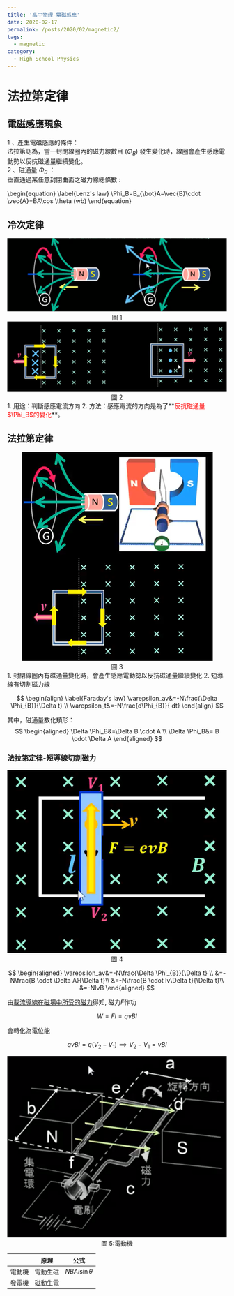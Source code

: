 ```yaml
---
title: '高中物理-電磁感應'
date: 2020-02-17
permalink: /posts/2020/02/magnetic2/
tags:
  - magnetic
category:
  - High School Physics
---
```


# 法拉第定律
## 電磁感應現象

1 、產生電磁感應的條件：  
法拉第認為，當一封閉線圈內的磁力線數目 ($\Phi_B$) 發生變化時，線圈會產生感應電  
動勢以反抗磁通量繼續變化。  
2 、磁通量 $\Phi_B$ ：  
垂直通過某任意封閉曲面之磁力線總條數 :

\begin{equation}
\label{Lenz's law}
\Phi_B=B_{\bot}A=\vec{B}\cdot \vec{A}=BA\cos \theta  (wb)
\end{equation}
  


## 冷次定律
<div style="text-align:center" id="image1"><img src="/images/high_school_physics/magnetic_2_1.PNG" /><br>圖 1</div>
<div style="text-align:center" id="image2"><img src="/images/high_school_physics/magnetic_2_2.PNG" /><br>圖 2</div>
1. 用途：判斷感應電流方向  
2. 方法：感應電流的方向是為了**<span style="color:red">反抗磁通量$\Phi_B$的變化</span>**。


## 法拉第定律  
<div style="text-align:center" id="image3"><img src="/images/high_school_physics/magnetic_2_3.PNG" /><br>圖 3</div>
1. 封閉線圈內有磁通量變化時，會產生感應電動勢以反抗磁通量繼續變化  
2. 短導線有切割磁力線     


$$
\begin{align}
\label{Faraday's law}
\varepsilon_av&=-N\frac{\Delta \Phi_{B}}{\Delta t} \\
\varepsilon_t&=-N\frac{d\Phi_{B}}{ dt}
\end{align}
$$

其中，磁通量数化類形：
$$
\begin{aligned}
\Delta \Phi_B&=\Delta B \cdot A \\
\Delta \Phi_B&= B \cdot \Delta A
\end{aligned}
$$

### 法拉第定律-短導線切割磁力
<div style="text-align:center" id="image4"><img src="/images/high_school_physics/magnetic_2_4.PNG" /><br>圖 4</div>

$$
\begin{aligned}
\varepsilon_av&=-N\frac{\Delta \Phi_{B}}{\Delta t} \\
&=-N\frac{B \cdot \Delta A}{\Delta t}\\
&=-N\frac{B \cdot lv\Delta t}{\Delta t}\\
&=-NlvB
\end{aligned}
$$

由[載流導線在磁場中所受的磁力](https://chchoiw.github.io/posts/2020/02/magnetic/#mjx-eqn-Lorentz%20force)得知, 磁力$F$作功

$$
W=Fl=qvBl
$$

會轉化為電位能

$$
qvBl=q(V_2-V_1) \implies V_2-V_1=vBl
$$


<div style="text-align:center" id="image5"><img src="/images/high_school_physics/magnetic8.PNG" /><br>圖 5:電動機</div>

|         |   原理   | 公式  |
| :-----: | :------: | :---: |
| 電動機  | 電動生磁 |   $NBAi \sin \theta$    |
| 發電機 | 磁動生電 |       |

